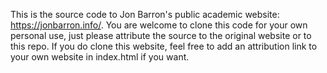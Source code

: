 This is the source code to Jon Barron's public academic website: https://jonbarron.info/. You are welcome to clone this code for your own personal use, just please attribute the source to the original website or to this repo. If you do clone this website, feel free to add an attribution link to your own website in index.html if you want.
